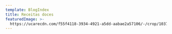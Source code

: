 ```yaml
---
template: BlogIndex
title: Receitas doces
featuredImage: >-
  https://ucarecdn.com/f55f4118-3934-4921-a5dd-aabae2a57106/-/crop/1037x1966/384,71/-/preview/-/rotate/90/
---
```


